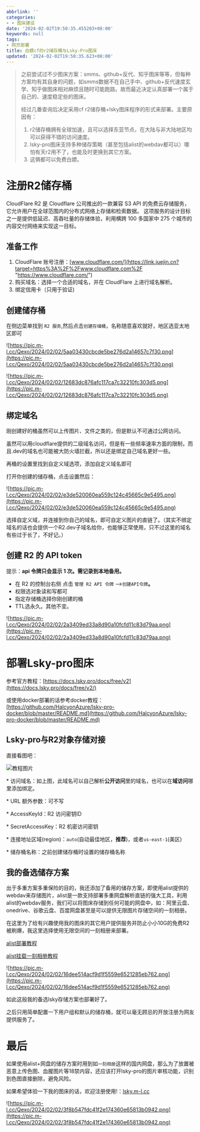 ```yaml
---
abbrlink: ''
categories:
- - 图床建设
date: '2024-02-02T19:50:35.455203+08:00'
keywords: null
tags:
- 网页部署
title: 白嫖cf的r2储存桶与Lsky-Pro图床
updated: '2024-02-02T19:50:35.623+08:00'
---
```

> 之前尝试过不少图床方案：smms、github+反代、知乎图床等等，但每种方案均有其自身的问题，如smms数据不在自己手中、github+反代速度玄学、知乎做图床相对麻烦且随时可能跑路。故而最近决定认真部署一个属于自己的、速度稳定些的图床。
>
> 经过几番查询后决定采用cf r2储存桶+lsky图床程序的形式来部署。主要原因有：
>
> 1. r2储存桶拥有全球加速，且可以选择东亚节点，在大陆与非大陆地区均可以获得不错的访问速度。
> 2. lsky-pro图床支持多种储存策略（甚至包括alist的webdav都可以）哪怕有天r2用不了，也能及时更换到其它方案。
> 3. 这俩都可以免费白嫖。

# 注册R2储存桶

CloudFlare R2 是 Cloudflare 公司推出的一款兼容 S3 API  的免费云存储服务，它允许用户在全球范围内的分布式网络上存储和检索数据。 这项服务的设计目标之一是提供低延迟、高吞吐量的存储体验，利用横跨 100  多国家中 275 个城市的内容交付网络来实现这一目标。

## 准备工作

1. CloudFlare 账号注册：[www.cloudflare.com/](https://link.juejin.cn?target=https%3A%2F%2Fwww.cloudflare.com%2F "https://www.cloudflare.com/")
2. 购买域名：选择一个合适的域名，并在 CloudFlare 上进行域名解析。
3. 绑定信用卡（只用于验证)

## 创建储存桶

在侧边菜单找到 `R2 服务`,然后点击`创建存储桶`，名称随意喜欢就好，地区选亚太地区即可

![https://pic.m-l.cc/Qexo/2024/02/02/5aa03430cbcde5be276d2a14657c7f30.png](https://pic.m-l.cc/Qexo/2024/02/02/5aa03430cbcde5be276d2a14657c7f30.png)

![https://pic.m-l.cc/Qexo/2024/02/02/12683dc876afc117ca7c32210fc303d5.png](https://pic.m-l.cc/Qexo/2024/02/02/12683dc876afc117ca7c32210fc303d5.png)

## 绑定域名



刚创建好的桶虽然可以上传图片、文件之类的，但是默认不可通过公网访问。

虽然可以用cloudflare提供的二级域名访问，但是有一些频率速率方面的限制，而且.dev的域名也可能被大防火墙拦截，所以还是绑定自己域名更好一些。

再桶的设置里找到自定义域选项，添加自定义域名即可

打开你创建的储存桶，点击设置然后：

![https://pic.m-l.cc/Qexo/2024/02/02/e3de520060ea559c124c45665c9e5495.png](https://pic.m-l.cc/Qexo/2024/02/02/e3de520060ea559c124c45665c9e5495.png)

选择自定义域，并连接到你自己的域名，即可自定义图片的直链了。（其实不绑定域名的话也会提供一个R2.dev子域名给你，也能够正常使用，只不过这里的域名有些过于长了，不好记。）


## 创建 R2 的 API token


提示：**api 令牌只会显示 1 次。需记录到本地备用。**

* 在 R2 的控制台右侧 点击 `管理 R2 API 令牌` —>`创建API令牌`**。**
* 权限选对象读和写都可
* 指定存储桶选择你刚创建的桶
* TTL选永久。其他不变。

![https://pic.m-l.cc/Qexo/2024/02/02/2a3409ed33a8d90a10fcfd11c83d79aa.png](https://pic.m-l.cc/Qexo/2024/02/02/2a3409ed33a8d90a10fcfd11c83d79aa.png)

# 部署Lsky-pro图床



参考官方教程：[https://docs.lsky.pro/docs/free/v2](https://docs.lsky.pro/docs/free/v2/)

或使用docker部署的话参考docker教程：[https://github.com/HalcyonAzure/lsky-pro-docker/blob/master/README.md](https://github.com/HalcyonAzure/lsky-pro-docker/blob/master/README.md)


## Lsky-pro与R2对象存储对接

直接看图吧：

![教程图片](https://r2.pnglog.com/2022/11/09/636b1b55c3986.png)


\* 访问域名：如上图，此域名可以自己解析**公开访问**里的域名，也可以在**域访问**哪里添加绑定。

\* URL 额外参数：可不写

\* AccessKeyId：R2 访问密钥ID

\* SecretAccessKey：R2 机密访问密钥

\* 连接地址区域(region)：`auto`(自动最佳地区，**推荐**)，或者`us-east-1`(美区)

\* 储存桶名称：之前创建储存桶时设置的储存桶名称

## 我的备选储存方案

出于多重方案多重保险的目的，我还添加了备用的储存方案，即使用alist提供的webdav来存储图片，alist是一款支持部署多重网盘解析直链的强大工具，利用alist的webdav服务，我们可以将图床存储到任何可能的网盘中，如：阿里云盘、onedrive、谷歌云盘、百度网盘甚至是可以提供无限图片存储空间的一刻相册。

在这里为了给有兴趣使用我的图床的其它用户提供服务并防止小小10G的免费R2被刷爆，我这里选择使用无限空间的一刻相册来部署。

[alist部署教程](https://alist.nn.ci/zh/guide/)

[alist挂载一刻相册教程](https://alist.nn.ci/zh/guide/drivers/baidu.photo.html)

![https://pic.m-l.cc/Qexo/2024/02/02/16dee514acf9d1f5559e6521285eb762.png](https://pic.m-l.cc/Qexo/2024/02/02/16dee514acf9d1f5559e6521285eb762.png)

如此这般我的备选lsky存储方案也部署好了。

之后只用简单配置一下用户组和默认的储存桶，就可以毫无顾忌的开放注册为网友提供服务了。

# 最后

如果使用alist+网盘的储存方案时用到如`一刻相册`这样的国内网盘，那么为了放置被恶意上传色图、血腥图片等18禁内容，还应该打开lsky-pro的图片审核功能，识别到色图直接删除，避免风险。

如果希望体验一下我的图床的话，欢迎注册使用!：[lsky.m-l.cc](https://lsky.m-l.cc)

![https://pic.m-l.cc/Qexo/2024/02/02/3f8b547fdc41f2e174360e65813b0942.png](https://pic.m-l.cc/Qexo/2024/02/02/3f8b547fdc41f2e174360e65813b0942.png)
